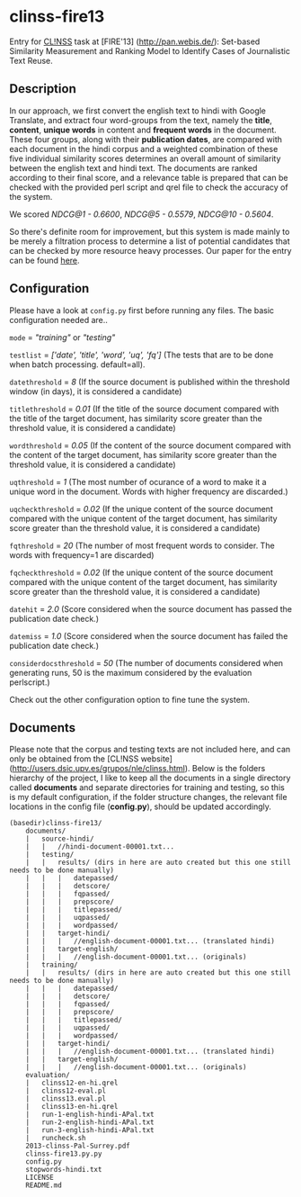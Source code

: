 clinss-fire13
=============

Entry for [CL!NSS](http://users.dsic.upv.es/grupos/nle/clinss.html) task at [FIRE'13] (http://pan.webis.de/): Set-based Similarity Measurement and Ranking Model to Identify Cases of Journalistic Text Reuse.

Description
-----------
In our approach, we first convert the english text to hindi with Google Translate, and extract four word-groups from the text, namely the **title**, **content**, **unique words** in content and **frequent words** in the document. These four groups, along with their **publication dates**, are compared with each document in the hindi corpus and a weighted combination of these five individual similarity scores determines an overall amount of similarity between the english text and hindi text. The documents are ranked according to their final score, and a relevance table is prepared that can be checked with the provided perl script and qrel file to check the accuracy of the system.

We scored *NDCG@1 - 0.6600*, *NDCG@5 - 0.5579*, *NDCG@10 - 0.5604*. 

So there's definite room for improvement, but this system is made mainly to be merely a filtration process to determine a list of potential candidates that can be checked by more resource heavy processes. Our paper for the entry can be found [here](https://github.com/arpanpal010/clinss-fire13/blob/master/2013-clinss-Pal-Surrey.pdf?raw=true).

Configuration
--------------
Please have a look at `config.py` first before running any files. The basic configuration needed are..

`mode` = _"training"_ or _"testing"_

`testlist` = _['date', 'title', 'word', 'uq', 'fq']_ 
(The tests that are to be done when batch processing. default=all).

`datethreshold` = _8_ 
(If the source document is published within the threshold window (in days), it is considered a candidate)

`titlethreshold` = _0.01_ 
(If the title of the source document compared with the title of the target document, has similarity score greater than the threshold value, it is considered a candidate)

`wordthreshold` = _0.05_ 
(If the content of the source document compared with the content of the target document, has similarity score greater than the threshold value, it is considered a candidate)

`uqthreshold` = _1_
(The most number of ocurance of a word to make it a unique word in the document. Words with higher frequency are discarded.)

`uqcheckthreshold` = _0.02_ 
(If the unique content of the source document compared with the unique content of the target document, has similarity score greater than the threshold value, it is considered a candidate)

`fqthreshold` = _20_
(The number of most frequent words to consider. The words with frequency=1 are discarded)

`fqcheckthreshold` = _0.02_ 
(If the unique content of the source document compared with the unique content of the target document, has similarity score greater than the threshold value, it is considered a candidate)

`datehit` = _2.0_ 
(Score considered when the source document has passed the publication date check.)

`datemiss` = _1.0_ 
(Score considered when the source document has failed the publication date check.)

`considerdocsthreshold` = _50_
(The number of documents considered when generating runs, 50 is the maximum considered by the evaluation perlscript.)

Check out the other configuration option to fine tune the system.

Documents
---------
Please note that the corpus and testing texts are not included here, and can only be obtained from the [CL!NSS website] (http://users.dsic.upv.es/grupos/nle/clinss.html). Below is the folders hierarchy of the project, I like to keep all the documents in a single directory called **documents** and separate directories for training and testing, so this is my default configuration, if the folder structure changes, the relevant file locations in the config file (**config.py**), should be updated accordingly.

```
(basedir)clinss-fire13/
    documents/
  	|	source-hindi/
  	|	|	//hindi-document-00001.txt...
  	|	testing/
  	|	|	results/ (dirs in here are auto created but this one still needs to be done manually)
  	|	|	|	datepassed/
  	|	|	|	detscore/
  	|	|	|	fqpassed/
  	|	|	|	prepscore/
  	|	|	|	titlepassed/
  	|	|	|	uqpassed/
  	|	|	|	wordpassed/
  	|	|	target-hindi/
  	|	|	|	//english-document-00001.txt... (translated hindi)
  	|	|	target-english/
  	|	|	|	//english-document-00001.txt... (originals)
  	|	training/
  	|	|	results/ (dirs in here are auto created but this one still needs to be done manually)
  	|	|	|	datepassed/
  	|	|	|	detscore/
  	|	|	|	fqpassed/
  	|	|	|	prepscore/
  	|	|	|	titlepassed/
  	|	|	|	uqpassed/
  	|	|	|	wordpassed/
  	|	|	target-hindi/
  	|	|	|	//english-document-00001.txt... (translated hindi)
  	|	|	target-english/
  	|	|	|	//english-document-00001.txt... (originals)
  	evaluation/
  	|	clinss12-en-hi.qrel
  	|	clinss12-eval.pl
  	|	clinss13.eval.pl
  	|	clinss13-en-hi.qrel
  	|	run-1-english-hindi-APal.txt
  	|	run-2-english-hindi-APal.txt
  	|	run-3-english-hindi-APal.txt
  	|	runcheck.sh
  	2013-clinss-Pal-Surrey.pdf
  	clinss-fire13.py.py
  	config.py
  	stopwords-hindi.txt
  	LICENSE
	README.md
```
